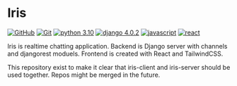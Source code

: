 # Iris

[![GitHub](https://img.shields.io/badge/-GitHub-2d2d2d?style=flat-square&logo=GitHub&logoColor=white)](https://github.com) [![Git](https://img.shields.io/badge/-Git-2d2d2d?style=flat-square&logo=Git)](https://git-scm.com) [![python 3.10](https://img.shields.io/badge/Python-3.10-141414?style=flat-square&logo=python&labelColor=2d2d2d)](https://www.python.org) [![django 4.0.2](https://img.shields.io/badge/django-4.0.2-141414?style=flat-square&logo=django&logoColor=00A95C&labelColor=2d2d2d)](https://www.djangoproject.com) [![javascript](https://img.shields.io/badge/-JavaScript-2d2d2d?style=flat-square&logo=javascript&labelColor=2d2d2d)](https://www.javascript.com) [![react](https://img.shields.io/badge/-React.js-2d2d2d?style=flat-square&logo=react&labelColor=2d2d2d)](https://reactjs.org)

Iris is realtime chatting application. Backend is Django server with channels and djangorest moduels. Frontend is created with React and TailwindCSS.

This repository exist to make it clear that iris-client and iris-server should be used together. Repos might be merged in the future.
